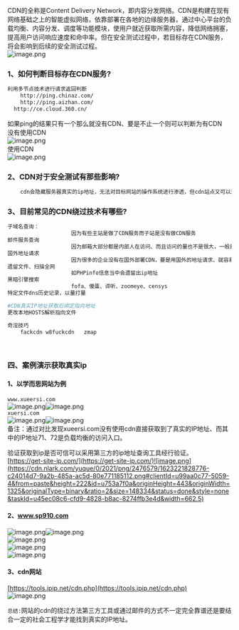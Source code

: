 CDN的全称是Content Delivery Network，即内容分发网络。CDN是构建在现有网络基础之上的智能虚拟网络，依靠部署在各地的边缘服务器，通过中心平台的负载均衡、内容分发、调度等功能模块，使用户就近获取所需内容，降低网络拥塞，提高用户访问响应速度和命中率。但在安全测试过程中，若目标存在CDN服务，将会影响到后续的安全测试过程。<br />![image.png](https://cdn.nlark.com/yuque/0/2021/png/2476579/1623216008707-d063e412-ff3d-4256-8b9d-8ef9ef41d219.png#clientId=u99aa0c77-5059-4&from=paste&height=280&id=ubfe488cf&originHeight=559&originWidth=965&originalType=binary&ratio=2&size=416936&status=done&style=none&taskId=u6bbbffc4-7f9e-412e-a50b-e53807cc361&width=482.5)
<a name="a9G4m"></a>
### 1、如何判断目标存在CDN服务?
```bash
利用多节点技术进行请求返回判断
	http://ping.chinaz.com/
 	http://ping.aizhan.com/
  http://ce.cloud.360.cn/
```
如果ping的结果只有一个那么就没有CDN、要是不止一个则可以判断为有CDN<br />没有使用CDN<br />![image.png](https://cdn.nlark.com/yuque/0/2021/png/2476579/1623217475468-cd530cb6-3c7d-45c6-8346-ec66dcc9993f.png#clientId=u99aa0c77-5059-4&from=paste&height=48&id=ude527105&originHeight=95&originWidth=930&originalType=binary&ratio=2&size=6947&status=done&style=none&taskId=u3bfbdcde-e8e4-4187-b305-b54f4a103e1&width=465)<br />使用CDN<br />![image.png](https://cdn.nlark.com/yuque/0/2021/png/2476579/1623217655187-bcd611f8-5ddc-4c9e-af74-05ab076501bb.png#clientId=u99aa0c77-5059-4&from=paste&height=62&id=u74dae834&originHeight=123&originWidth=914&originalType=binary&ratio=2&size=10233&status=done&style=none&taskId=u0828b899-46ce-4768-9643-d45b83f5eee&width=457)
<a name="YROV0"></a>
### 2、CDN对于安全测试有那些影响?
```bash
	cdn会隐藏服务器真实的ip地址，无法对目标网站的操作系统进行渗透，但cdn站点又可以理解为是目标站点的镜像站点（大多数都是静态cdn加速），拥有相同的网站架构，且cdn服务器可与站点服务器进行交互，因此sql注入，xss等漏洞的挖掘并不受太大影响。
```
<a name="cF4ez"></a>
### 3、目前常见的CDN绕过技术有哪些?
```bash
子域名查询：
					因为有些主站是做了CDN服务而子站是没有做CDN服务
邮件服务查询
					因为邮箱大部分都是内部人在访问、而且访问的量也不是很大，一般是没有做CDN。
国外地址请求
					因为很多的企业没有在国外部署CDN，要是用国外的地址请求、就容易找到他的真实地址。
遗留文件、扫描全网
					如PHPinfo信息当中会遗留出ip地址
黑暗引擎搜索
					fofa、傻蛋、谛听、zoomeye、censys
特定文件dns历史记录，以量打量

#CDN真实IP地址获取后绑定指向地址
更改本地HOSTS解析指向文件

奇淫技巧
	fackcdn w8fuckcdn	zmap
```
[<br />](https://tools.ipip.net/cdn.php)
<a name="WsZBa"></a>
### 四、案例演示获取真实ip
<a name="aorhn"></a>
#### 1、以学而思网站为例
`www.xueersi.com`<br />![image.png](https://cdn.nlark.com/yuque/0/2021/png/2476579/1623221502624-1ad2b891-695a-4bb8-8aed-6d76a4af55d6.png#clientId=u99aa0c77-5059-4&from=paste&height=426&id=uab164cb9&originHeight=852&originWidth=1317&originalType=binary&ratio=2&size=200792&status=done&style=none&taskId=uaefcc56e-db22-4d83-8d66-2a3d83ab745&width=658.5)![image.png](https://cdn.nlark.com/yuque/0/2021/png/2476579/1623221515487-67a0826d-e508-431a-b414-1de25c938330.png#clientId=u99aa0c77-5059-4&from=paste&height=300&id=ud6ca20e8&originHeight=600&originWidth=1228&originalType=binary&ratio=2&size=64641&status=done&style=none&taskId=u06de8742-cc36-4ebf-82a1-c18f6c16d6c&width=614)<br />`xuersi.com`<br />![image.png](https://cdn.nlark.com/yuque/0/2021/png/2476579/1623221535716-9ffd1037-e88f-4fd3-88f4-da54ae6b4e15.png#clientId=u99aa0c77-5059-4&from=paste&height=391&id=u391b9f29&originHeight=781&originWidth=1338&originalType=binary&ratio=2&size=170855&status=done&style=none&taskId=u1be28b45-fc4b-4ea2-a53d-6ea35c44c6c&width=669)![image.png](https://cdn.nlark.com/yuque/0/2021/png/2476579/1623221578304-dbf57d08-16b5-487c-9d68-7fb7a8473ee6.png#clientId=u99aa0c77-5059-4&from=paste&height=289&id=ue7e66976&originHeight=577&originWidth=1209&originalType=binary&ratio=2&size=66715&status=done&style=none&taskId=u93e1e740-00e7-4437-937d-6693270f08d&width=604.5)<br />备注：通过对比发现xueersi.com没有使用cdn直接获取到了真实的IP地址、而其中的IP地址71、72是负载均衡的访问入口。

验证获取到ip是否可信可以采用第三方的ip地址查询工具经行验证。<br />[https://get-site-ip.com/](https://get-site-ip.com/)![image.png](https://cdn.nlark.com/yuque/0/2021/png/2476579/1623221828776-c24014d7-9a2b-485a-ac5d-80e771185112.png#clientId=u99aa0c77-5059-4&from=paste&height=222&id=u753a7f0a&originHeight=443&originWidth=1325&originalType=binary&ratio=2&size=148334&status=done&style=none&taskId=u45ec08c6-cfd9-4828-b8ac-8274ffb3e4d&width=662.5)
<a name="Hs0v9"></a>
#### 2、www.sp910.com
![image.png](https://cdn.nlark.com/yuque/0/2021/png/2476579/1623222180759-dd3fc90b-e5da-469b-923d-78ad27dfd383.png#clientId=u99aa0c77-5059-4&from=paste&height=61&id=u61b06550&originHeight=122&originWidth=1210&originalType=binary&ratio=2&size=10350&status=done&style=none&taskId=udee4040c-26a4-4155-a0bc-3ceb50eb86b&width=605)![image.png](https://cdn.nlark.com/yuque/0/2021/png/2476579/1623222189256-f2153fc7-0a26-4df7-8190-1908ce782ece.png#clientId=u99aa0c77-5059-4&from=paste&height=298&id=u0a74c330&originHeight=595&originWidth=950&originalType=binary&ratio=2&size=53244&status=done&style=none&taskId=u9955e112-bebf-47ec-9260-7cac25a6cd9&width=475)<br />![image.png](https://cdn.nlark.com/yuque/0/2021/png/2476579/1623222237005-e0383a26-4166-43c1-be1c-372a7ce60535.png#clientId=u99aa0c77-5059-4&from=paste&height=64&id=ud1301313&originHeight=127&originWidth=1014&originalType=binary&ratio=2&size=9308&status=done&style=none&taskId=u12dbe752-5d53-4f32-9d08-519f1d77b27&width=507)<br />![image.png](https://cdn.nlark.com/yuque/0/2021/png/2476579/1623222252362-e5ddc8d7-0a32-4880-9c41-63085e82523a.png#clientId=u99aa0c77-5059-4&from=paste&height=186&id=u0db3c72b&originHeight=371&originWidth=891&originalType=binary&ratio=2&size=30912&status=done&style=none&taskId=ud44df6af-7195-4e9f-931d-aa8b7582ff5&width=445.5)<br />![image.png](https://cdn.nlark.com/yuque/0/2021/png/2476579/1623222289371-e1764710-f9f8-4eeb-94c6-2eb7113e3a84.png#clientId=u99aa0c77-5059-4&from=paste&height=99&id=u751cd2b2&originHeight=198&originWidth=1301&originalType=binary&ratio=2&size=102895&status=done&style=none&taskId=u075efa3d-06ca-4198-9cfc-ce5a4ebef17&width=650.5)
<a name="ene4I"></a>
#### 3、cdn网站
[https://tools.ipip.net/cdn.php](https://tools.ipip.net/cdn.php)<br />![image.png](https://cdn.nlark.com/yuque/0/2021/png/2476579/1623720533766-d5412aec-bdcb-47fe-acde-02807483daf0.png#clientId=u21c361b5-2c2f-4&from=paste&height=179&id=u656e2640&originHeight=357&originWidth=1525&originalType=binary&ratio=2&size=40365&status=done&style=none&taskId=u60642e6a-e3a7-403b-b4c6-0a0a2ea0780&width=762.5)


`总结:`网站的cdn的绕过方法第三方工具或通过邮件的方式不一定完全靠谱还是要结合一定的社会工程学才能找到真实的IP地址。

